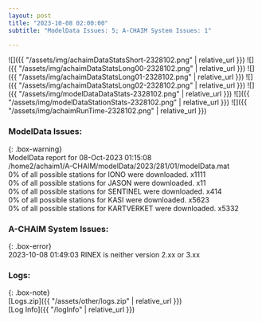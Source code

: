 ```yaml
---
layout: post
title: "2023-10-08 02:00:00"
subtitle: "ModelData Issues: 5; A-CHAIM System Issues: 1"

---
```


![]({{ "/assets/img/achaimDataStatsShort-2328102.png" | relative_url }})
![]({{ "/assets/img/achaimDataStatsLong00-2328102.png" | relative_url }})
![]({{ "/assets/img/achaimDataStatsLong01-2328102.png" | relative_url }})
![]({{ "/assets/img/achaimDataStatsLong02-2328102.png" | relative_url }})
![]({{ "/assets/img/modelDataDataStats-2328102.png" | relative_url }})
![]({{ "/assets/img/modelDataStationStats-2328102.png" | relative_url }})
![]({{ "/assets/img/achaimRunTime-2328102.png" | relative_url }})


### ModelData Issues:  
  
{: .box-warning}  
 ModelData report for 08-Oct-2023 01:15:08   
 /home2/achaim1/A-CHAIM/modelData/2023/281/01/modelData.mat   
 0% of all possible stations for IONO were downloaded. x1111   
 0% of all possible stations for JASON were downloaded. x11   
 0% of all possible stations for SENTINEL were downloaded. x414   
 0% of all possible stations for KASI were downloaded. x5623   
 0% of all possible stations for KARTVERKET were downloaded. x5332   
  
### A-CHAIM System Issues:  
  
{: .box-error}  
2023-10-08 01:49:03 RINEX is neither version 2.xx or 3.xx  

### Logs:  
  
{: .box-note}  
[Logs.zip]({{ "/assets/other/logs.zip" | relative_url }})  
[Log Info]({{ "/logInfo" | relative_url }})  
